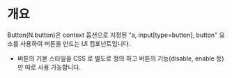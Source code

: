 개요
===

Button(N.button)은 context 옵션으로 지정된 "a, input[type=button], button" 요소를 사용하여 버튼을 만드는 UI 컴포넌트입니다.

 * 버튼의 기본 스타일을 CSS 로 별도로 정의 하고 버튼의 기능(disable, enable 등)만 따로 사용 가능합니다.